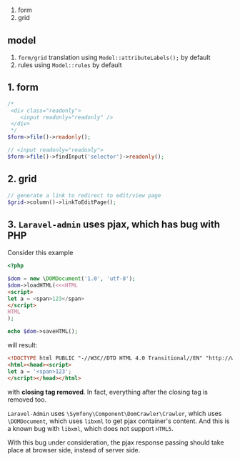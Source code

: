 # 

1. form
2. grid

## model

1. `form/grid` translation using `Model::attributeLabels();` by default
2. rules using `Model::rules` by default

## 1. form

```php
/*
 <div class="readonly">
    <input readonly="readonly" />
 </div>
 */
$form->file()->readonly();

// <input readonly="readonly">
$form->file()->findInput('selector')->readonly();
```

## 2. grid

```php
// generate a link to redirect to edit/view page
$grid->column()->linkToEditPage();
```

## 3. `Laravel-admin` uses pjax, which has bug with PHP

Consider this example

```php
<?php

$dom = new \DOMDocument('1.0', 'utf-8');
$dom->loadHTML(<<<HTML
<script>
let a = <span>123</span>
</script>
HTML
);

echo $dom->saveHTML();
```

will result:

```html
<!DOCTYPE html PUBLIC "-//W3C//DTD HTML 4.0 Transitional//EN" "http://www.w3.org/TR/REC-html40/loose.dtd">
<html><head><script>
let a = '<span>123';
</script></head></html>
```

with **closing tag removed**. In fact, everything after the closing tag is removed too.

`Laravel-Admin` uses `\Symfony\Component\DomCrawler\Crawler`, which uses `\DOMDocument`, which uses `libxml` to get pjax container's content. And this is a known bug with `libxml`, which does not support `HTML5`.

With this bug under consideration, the pjax response passing should take place at browser side, instead of server side.